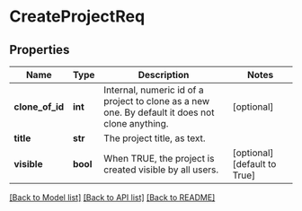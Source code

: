 # CreateProjectReq

## Properties
Name | Type | Description | Notes
------------ | ------------- | ------------- | -------------
**clone_of_id** | **int** | Internal, numeric id of a project to clone as a new one. By default it does not clone anything. | [optional] 
**title** | **str** | The project title, as text. | 
**visible** | **bool** | When TRUE, the project is created visible by all users. | [optional] [default to True]

[[Back to Model list]](../README.md#documentation-for-models) [[Back to API list]](../README.md#documentation-for-api-endpoints) [[Back to README]](../README.md)


